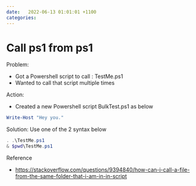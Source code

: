 ```yaml
---
date:   2022-06-13 01:01:01 +1100
categories: 
---
```


# Call ps1 from ps1
Problem: 
- Got a Powershell script to call : TestMe.ps1
- Wanted to call that script multiple times

Action:
- Created a new Powershell script BulkTest.ps1 as below
```` Powershell
Write-Host "Hey you."
````


Solution:
Use one of the 2 syntax below
```` Powershell 
. .\TestMe.ps1
& $pwd\TestMe.ps1
````

Reference
- https://stackoverflow.com/questions/9394840/how-can-i-call-a-file-from-the-same-folder-that-i-am-in-in-script
